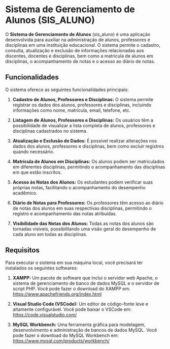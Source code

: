 # Sistema de Gerenciamento de Alunos (SIS_ALUNO)

O **Sistema de Gerenciamento de Alunos** (sis_aluno) é uma aplicação desenvolvida para auxiliar na administração de alunos, professores e disciplinas em uma instituição educacional. O sistema permite o cadastro, consulta, atualização e exclusão de informações relacionadas aos discentes, docentes e disciplinas, bem como a matrícula de alunos em disciplinas, o acompanhamento de notas e o acesso ao diário de notas.

## Funcionalidades

O sistema oferece as seguintes funcionalidades principais:

1. **Cadastro de Alunos, Professores e Disciplinas:** O sistema permite registrar os dados dos alunos, professores e disciplinas, incluindo informações como nome, matrícula, email, telefone, etc.

2. **Listagem de Alunos, Professores e Disciplinas:** Os usuários têm a possibilidade de visualizar a lista completa de alunos, professores e disciplinas cadastrados no sistema.

3. **Atualização e Exclusão de Dados:** É possível realizar alterações nos dados dos alunos, professores e disciplinas, bem como excluir registros quando necessário.

4. **Matrícula de Alunos em Disciplinas:** Os alunos podem ser matriculados em diferentes disciplinas, permitindo o acompanhamento das disciplinas em que estão inscritos.

5. **Acesso às Notas dos Alunos:** Os estudantes podem verificar suas próprias notas, facilitando o acompanhamento do desempenho acadêmico.

6. **Diário de Notas para Professores:** Os professores têm acesso ao diário de notas dos alunos em suas respectivas disciplinas, permitindo o registro e acompanhamento das notas atribuídas.

7. **Visibilidade das Notas dos Alunos:** Todas as notas dos alunos são tornadas visíveis, possibilitando uma visão geral do desempenho de cada aluno em todas as disciplinas.

## Requisitos

Para executar o sistema em sua máquina local, você precisará ter instalados os seguintes softwares:

1. **XAMPP:** Um pacote de software que inclui o servidor web Apache, o sistema de gerenciamento de banco de dados MySQL e o servidor de script PHP. Você pode fazer o download do XAMPP em: https://www.apachefriends.org/index.html

2. **Visual Studio Code (VSCode):** Um editor de código-fonte leve e altamente configurável. Você pode baixar o VSCode em: https://code.visualstudio.com/

3. **MySQL Workbench:** Uma ferramenta gráfica para modelagem, desenvolvimento e administração de bancos de dados MySQL. Você pode fazer o download do MySQL Workbench em: https://www.mysql.com/products/workbench/




